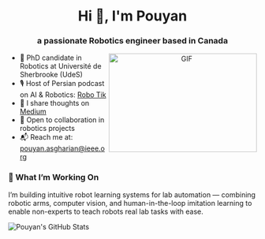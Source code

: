 <h1 align="center">Hi 👋, I'm Pouyan </h1>
<h3 align="center">a passionate Robotics engineer based in Canada</h3>

<a target="_blank" align="center">
  <img align="right" top="500" height="200" width="300" alt="GIF" src="https://media.giphy.com/media/v1.Y2lkPTc5MGI3NjExbmdjYTVwZGNpcmVzcnQ3enk2eGpkNGFkcm4yY3Y0ZW1vanF3cGowciZlcD12MV9pbnRlcm5hbF9naWZfYnlfaWQmY3Q9Zw/Zx0Ploq51axjKTZzgZ/giphy.gif">
</a>

- 🤖 PhD candidate in Robotics at Université de Sherbrooke (UdeS)   
- 🎙️ Host of Persian podcast on AI & Robotics: [Robo Tik](https://rss.com/podcasts/robo-tik/)  
- 📝 I share thoughts on [Medium](https://medium.com/@pouyan-asg)  
- 🤝 Open to collaboration in robotics projects  
- 📬 Reach me at: [pouyan.asgharian@ieee.org](mailto:pouyan.asgharian@ieee.org)

### 🔬 What I’m Working On
I’m building intuitive robot learning systems for lab automation — combining robotic arms, computer vision, and human-in-the-loop imitation learning to enable non-experts to teach robots real lab tasks with ease.

![Pouyan's GitHub Stats](https://github-readme-stats.vercel.app/api?username=pouyan-asg&show_icons=true&theme=radical)

